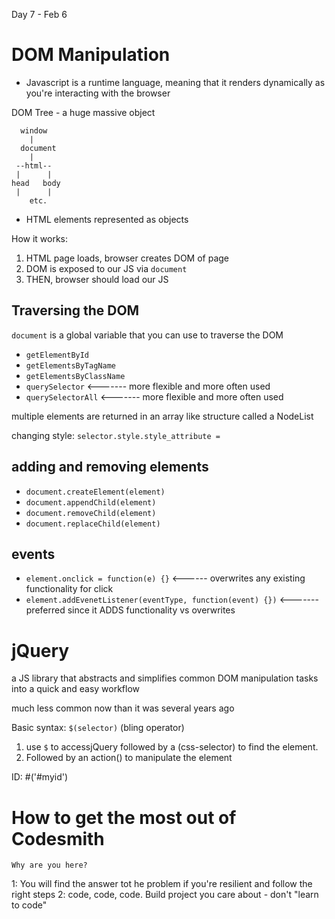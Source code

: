 Day 7 - Feb 6

# DOM Manipulation

- Javascript is a runtime language, meaning that it renders dynamically as you're interacting with the browser

DOM Tree - a huge massive object

      window
        |
      document
        |
     --html--
     |      |
    head   body
     |      |
        etc.

- HTML elements represented as objects

How it works:

1. HTML page loads, browser creates DOM of page
2. DOM is exposed to our JS via `document`
3. THEN, browser should load our JS

## Traversing the DOM

`document` is a global variable that you can use to traverse the DOM

- `getElementById`
- `getElementsByTagName`
- `getElementsByClassName`
- `querySelector` <------- more flexible and more often used
- `querySelectorAll` <------- more flexible and more often used

multiple elements are returned in an array like structure called a NodeList

changing style:
`selector.style.style_attribute = `

## adding and removing elements

- `document.createElement(element)`
- `document.appendChild(element)`
- `document.removeChild(element)`
- `document.replaceChild(element)`

## events

- `element.onclick = function(e) {}` <------ overwrites any existing functionality for click
- `element.addEvenetListener(eventType, function(event) {})` <------- preferred since it ADDS functionality vs overwrites

# jQuery

a JS library that abstracts and simplifies common DOM manipulation tasks into a quick and easy workflow

much less common now than it was several years ago

Basic syntax: `$(selector)` (bling operator)

1. use `$` to accessjQuery followed by a (css-selector) to find the element.
2. Followed by an action() to manipulate the element

ID: #('#myid')

# How to get the most out of Codesmith

`Why are you here?`

1: You will find the answer tot he problem if you're resilient and follow the right steps
2: code, code, code. Build project you care about - don't "learn to code"
